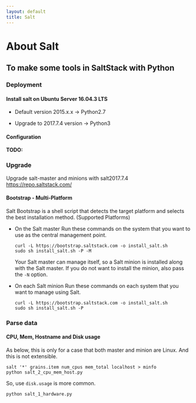 ```yaml
---
layout: default
title: Salt
---
```


# About Salt
## To make some tools in SaltStack with Python

### Deployment
#### Install salt on Ubuntu Server 16.04.3 LTS
- Default version 2015.x.x -> Python2.7

- Upgrade to 2017.7.4 version -> Python3

#### Configuration
**TODO:**


### Upgrade
Upgrade salt-master and minions with salt2017.7.4
https://repo.saltstack.com/

#### Bootstrap - Multi-Platform
Salt Bootstrap is a shell script that detects the target platform and selects the best installation method. (Supported Platforms)
- On the Salt master
  Run these commands on the system that you want to use as the central management point.
  ```shell
  curl -L https://bootstrap.saltstack.com -o install_salt.sh
  sudo sh install_salt.sh -P -M
  ```

  Your Salt master can manage itself, so a Salt minion is installed along with the 
  Salt master. If you do not want to install the minion, also pass the `-N` option.

- On each Salt minion
  Run these commands on each system that you want to manage using Salt.
  ```shell
  curl -L https://bootstrap.saltstack.com -o install_salt.sh
  sudo sh install_salt.sh -P
  ```




### Parse data
#### CPU, Mem, Hostname and Disk usage
As below, this is only for a case that both master and minion are Linux.
And this is not extensible.
```shell
salt '*' grains.item num_cpus mem_total localhost > minfo
python salt_2_cpu_mem_host.py
```

So, use `disk.usage` is more common.
```shell
python salt_1_hardware.py
```


